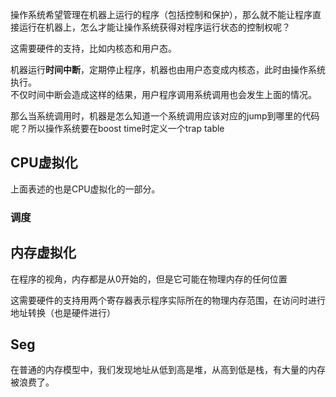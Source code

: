 操作系统希望管理在机器上运行的程序（包括控制和保护），那么就不能让程序直接运行在机器上，怎么才能让操作系统获得对程序运行状态的控制权呢？

这需要硬件的支持，比如内核态和用户态。

机器运行**时间中断**，定期停止程序，机器也由用户态变成内核态，此时由操作系统执行。  
不仅时间中断会造成这样的结果，用户程序调用系统调用也会发生上面的情况。

那么当系统调用时，机器是怎么知道一个系统调用应该对应的jump到哪里的代码呢？所以操作系统要在boost time时定义一个trap table

## CPU虚拟化

上面表述的也是CPU虚拟化的一部分。

### 调度

## 内存虚拟化

在程序的视角，内存都是从0开始的，但是它可能在物理内存的任何位置  

这需要硬件的支持用两个寄存器表示程序实际所在的物理内存范围，在访问时进行地址转换（也是硬件进行）

## Seg

在普通的内存模型中，我们发现地址从低到高是堆，从高到低是栈，有大量的内存被浪费了。